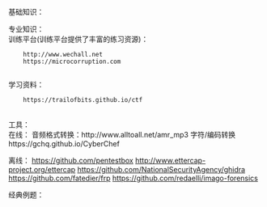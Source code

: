基础知识：<br>

专业知识：<br>
    训练平台(训练平台提供了丰富的练习资源)：<br>

``` 
    http://www.wechall.net
    https://microcorruption.com
    
```

   学习资料：<br>
``` 
    https://trailofbits.github.io/ctf
```
 <br>
工具：<br>
在线：
    音频格式转换：http://www.alltoall.net/amr_mp3
    字符/编码转换https://gchq.github.io/CyberChef
    
离线：
https://github.com/pentestbox
http://www.ettercap-project.org/ettercap
https://github.com/NationalSecurityAgency/ghidra
https://github.com/fatedier/frp
https://github.com/redaelli/imago-forensics

经典例题：<br>
